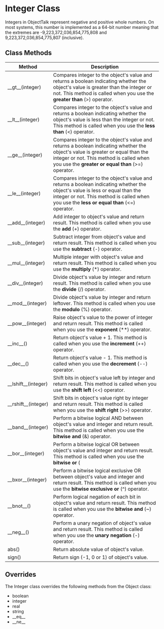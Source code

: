 # Integer Class

Integers in ObjectTalk represent negative and positive whole numbers.
On most systems, this number is implemented as a 64-bit number
meaning that the extremes are -9,223,372,036,854,775,808 and
9,223,372,036,854,775,807 (inclusive).

Class Methods
-------------

| Method | Description |
| ------ | ----------- |
| \_\_gt__(integer) | Compares integer to the object's value and returns a boolean indicating whether the object's value is greater than the integer or not. This method is called when you use the **greater than** (>) operator. |
| \_\_lt__(integer) | Compares integer to the object's value and returns a boolean indicating whether the object's value is less than the integer or not. This method is called when you use the **less than** (<) operator. |
| \_\_ge__(integer) | Compares integer to the object's value and returns a boolean indicating whether the object's value is greater or equal than the integer or not. This method is called when you use the **greater or equal than** (>=) operator. |
| \_\_le__(integer) | Compares integer to the object's value and returns a boolean indicating whether the object's value is less or equal than the integer or not. This method is called when you use the **less or equal than** (<=) operator. |
| \_\_add__(integer) | Add integer to object's value and return result. This method is called when you use the **add** (+) operator. |
| \_\_sub__(integer) | Subtract integer from object's value and return result. This method is called when you use the **subtract** (-) operator. |
| \_\_mul__(integer) | Multiple integer with object's value and return result. This method is called when you use the **multiply** (*) operator. |
| \_\_div__(integer) | Divide object's value by integer and return result. This method is called when you use the **divide** (/) operator. |
| \_\_mod__(integer) | Divide object's value by integer and return leftover. This method is called when you use the **modulo** (%) operator. |
| \_\_pow__(integer) | Raise object's value to the power of integer and return result. This method is called when you use the **exponent** (\*\*) operator. |
| \_\_inc__() | Return object's value + 1. This method is called when you use the **increment** (++) operator. |
| \_\_dec__() | Return object's value - 1. This method is called when you use the **decrement** (--) operator. |
| \_\_lshift__(integer) | Shift bits in object's value left by integer and return result. This method is called when you use the **shift left** (<<) operator. |
| \_\_rshift__(integer) | Shift bits in object's value right by integer and return result. This method is called when you use the **shift right** (>>) operator. |
| \_\_band__(integer) | Perform a bitwise logical AND between object's value and integer and return result. This method is called when you use the **bitwise and** (&) operator. |
| \_\_bor__(integer) | Perform a bitwise logical OR between object's value and integer and return result. This method is called when you use the **bitwise or** (|) operator. |
| \_\_bxor__(integer) | Perform a bitwise logical exclusive OR between object's value and integer and return result. This method is called when you use the **bitwise exclusive or** (^) operator. |
| \_\_bnot__() | Perform logical negation of each bit in object's value and return result. This method is called when you use the **bitwise and** (~) operator. |
| \_\_neg__() | Perform a unary negation of object's value and return result. This method is called when you use the **unary negation** (-) operator. |
| abs() | Return absolute value of object's value.
| sign() | Return sign (-1, 0 or 1) of object's value.

Overrides
---------

The Integer class overrides the following methods from the Object class:

* boolean
* integer
* real
* string
* \_\_eq__
* \_\_ne__
